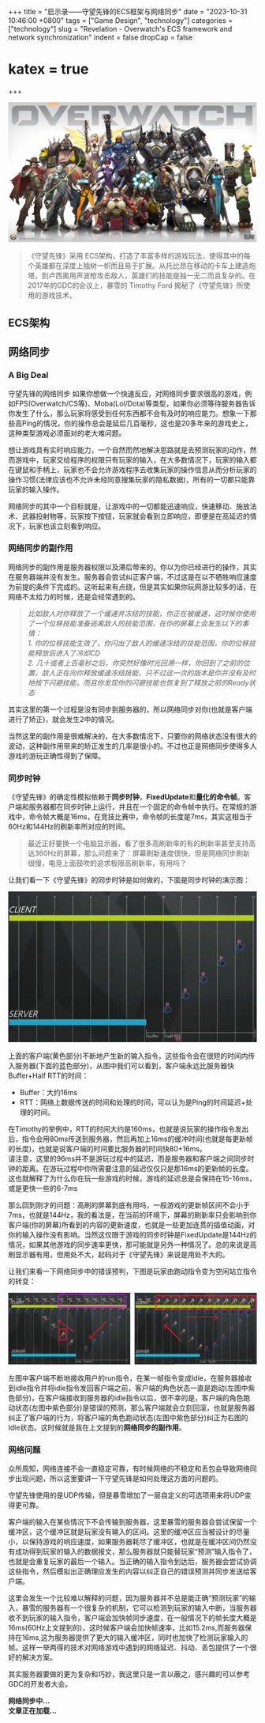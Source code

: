 +++
title = "启示录——守望先锋的ECS框架与网络同步"
date = "2023-10-31 10:46:00 +0800"
tags = ["Game Design", "technology"]
categories = ["technology"]
slug = "Revelation - Overwatch's ECS framework and network synchronization"
indent = false
dropCap = false
# katex = true
+++


![同步时钟](overwatch_ft.png)

> 《守望先锋》采用 ECS架构，打造了丰富多样的游戏玩法，使得其中的每个英雄都在深度上独树一帜而且易于扩展。从托比昂在移动的卡车上建造炮塔，到卢西奥用声波枪攻击敌人，英雄们的技能是独一无二而且复杂的。在2017年的GDC的会议上，暴雪的 Timothy Ford 揭秘了《守望先锋》所使用的游戏技术。


## ECS架构


## 网络同步

### A Big Deal

守望先锋的网络同步
如果你想做一个快速反应，对网络同步要求很高的游戏，例如FPS(Overwatch/CS等)、Moba(Lol/Dota)等类型，如果你必须等待服务器告诉你发生了什么，那么玩家将感受到任何东西都不会有及时的响应能力。想象一下那些高Ping的情况，你的操作总会是延后几百毫秒，这也是20多年来的游戏史上，这种类型游戏必须面对的老大难问题。  

想让游戏具有实时响应能力，一个自然而然地解决思路就是去预测玩家的动作，然而游戏中，玩家交给程序的权限只有玩家的输入，在大多数情况下，玩家的输入都在键鼠和手柄上，玩家也不会允许游戏程序去收集玩家的操作信息从而分析玩家的操作习惯(法律应该也不允许未经同意搜集玩家的隐私数据)，所有的一切都只能靠玩家的输入操作。  

网络同步的其中一个目标就是，让游戏中的一切都能迅速响应，快速移动、施放法术、武器投射物等，玩家按下按钮，玩家就会看到立即响应，即便是在高延迟的情况下，玩家也该立刻看到响应。 

### 网络同步的副作用
  
网络同步的副作用是服务器权限以及滞后带来的。你以为你已经进行的操作，其实在服务器端并没有发生。服务器会尝试纠正客户端，不过这是在以不牺牲响应速度为前提的条件下完成的。这听起来有点绕，但是其实如果你玩网游比较多的话，在网络不太给力的时候，还是会经常遇到的。


 > *比如敌人对你释放了一个缓速并冻结的技能，你正在被缓速，这时候你使用了一个位移技能准备逃离敌人的技能范围，在你的屏幕上会发生以下的事情：*  
    *1. 你的位移技能生效了，你闪出了敌人的缓速冻结的技能范围，你的位移技能释放后进入了冷却CD*  
    *2. 几十或者上百毫秒之后，你突然好像时光回溯一样，你回到了之前的位置，敌人正在向你释放缓速冻结技能，只不过这一次的版本是你并没有及时地按下闪避技能，而且你发现你的闪避技能也恢复到了释放之前的Ready状态*

其实这里的第一个过程是没有同步到服务器的，所以网络同步对你(也就是客户端进行了矫正)，就会发生2中的情况。

当然这里的副作用是很难解决的，在大多数情况下，只要你的网络状态没有很大的波动，这种副作用带来的矫正发生的几率是很小的。不过也正是网络同步使得多人游戏的游玩正确性得到了保障。

### 同步时钟
《守望先锋》的确定性模拟依赖于**同步时钟**，**FixedUpdate**和**量化的命令帧**。客户端和服务器都在同步时钟上运行，并且在一个固定的命令帧中执行。在常规的游戏中，命令帧大概是16ms，在竞技比赛中，命令帧的长度是7ms，其实这相当于60Hz和144Hz的刷新率所对应的时间。

> 最近正好要换一个电脑显示器，看了很多高刷新率的有的刷新率甚至支持高达360Hz的屏幕，那么问题来了：屏幕刷新速度很快，但是网络同步刷新很慢，电竞上面鼓吹的追求极限高刷新率，有用吗？

让我们看一下《守望先锋》的同步时钟是如何做的，下面是同步时钟的演示图：

![同步时钟](clock.png)

上面的客户端(黄色部分)不断地产生新的输入指令，这些指令会在很短的时间内传入服务器(下面的蓝色部分)，从图中我们可以看到，客户端永远比服务器快Buffer+Half RTT的时间：  
- Buffer：大约16ms  
- RTT：网络上数据传送的时间和处理的时间，可以认为是Ping的时间延迟+处理的时间。   
  
在Timothy的举例中，RTT的时间大约是160ms，也就是说玩家的操作指令发出后，指令会用80ms传送到服务器，然后再加上16ms的缓冲时间(也就是每更新帧的长度)，也就是说客户端的时间要比服务器的时间快80+16ms。  
请注意，这里的96ms并不是游玩过程中的延迟，而是服务器和客户端之间同步时钟的距离。在游玩过程中你所需要注意的延迟仅仅只是那16ms的更新帧的长度。这也就解释了为什么你在玩一些游戏的时候，游戏的延迟总是会保持在15-16ms，或是更快一些的6-7ms

那么回到刚才的问题：高刷的屏幕到底有用吗，一般游戏的更新帧区间不会小于7ms，也就是144Hz，我的看法是，在当前的环境下，屏幕的刷新率只会影响到你客户端(你的屏幕)所看到的内容的更新速度，也就是一些更加连贯的插值动画，对你的输入操作没有影响。当然这仅限于游戏的同步时钟是FixedUpdate是144Hz的情况，如果其他游戏的同步速率更快，那可能就是另外一种情况了。总的来说是高刷显示器有用，但用处不大，起码对于《守望先锋》来说是用处不大的。  



让我们来看一下网络同步中的错误预判，下图是玩家由跑动指令变为空闲站立指令的转变：

![同步时钟2](clock2.png)

左图中客户端不断地接收用户的run指令，在某一帧指令变成Idle，在服务器接收到idle指令并将idle指令发回客户端之前，客户端的角色状态一直是跑动(左图中紫色部分)，在客户端接收到服务器的idle指令以后，很不幸的是，客户端的角色跑动状态(左图中紫色部分)是错误的预测，那么客户端就会立刻回滚，也就是服务器纠正了客户端的行为，将客户端的角色跑动状态(左图中紫色部分)纠正为右图的Idle状态。这时候就是我在上文提到的**网络同步的副作用**。

### 网络问题

众所周知，网络连接不会一直稳定可靠，有时候网络的不稳定和丢包会导致网络同步出现问题，所以这里要讲一下守望先锋是如何处理这方面的问题的。  

守望先锋使用的是UDP传输，但是暴雪增加了一层自定义的可选项用来将UDP变得更可靠。  

客户端的输入在某些情况下不会传输到服务器，这里暴雪的服务器会尝试保留一个缓冲区，这个缓冲区就是玩家没有输入的区间。这里的缓冲区应当被设计的尽量小，以保持游戏的响应速度，如果服务器耗尽了缓冲区，也就是在缓冲区间仍然没有成功得到玩家的输入的数据报文，那么服务器就只能替玩家“预测”输入指令了，也就是会重复玩家的最后一个输入。当正确的输入指令到达后，服务器会尝试协调这些指令，然后模拟出正确理应发生的内容以纠正自己的错误预测并同步发送给客户端。

这里会发生一个比较难以解释的问题，因为服务器并不总是能正确“预测玩家”的输入，暴雪的服务器有一个很复杂的机制，它可以检测到玩家的输入中断，当服务器收不到玩家的输入指令，客户端会加快帧同步速度，在一般情况下的帧长度大概是16ms(60Hz上文提到的)，这时候客户端会加快帧速率，比如15.2ms,而服务器保持在16ms,这为服务器提供了更大的输入缓冲区，同时也加快了检测玩家输入的帧。这样一举两得的技术对网络游戏中遇到的网络延迟、抖动、丢包提供了一个很好的解决方案。

其实服务器要做的更为复杂和巧妙，我这里只是一言以蔽之，感兴趣的可以参考GDC的开发者大会。

**网络同步中...**  
**文章正在加载...**

